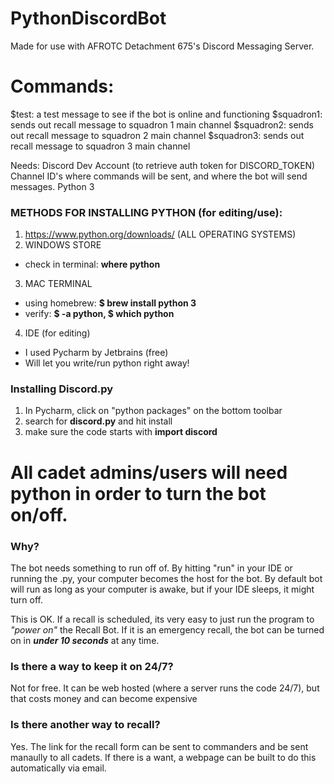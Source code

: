 # PythonDiscordBot
Made for use with AFROTC Detachment 675's Discord Messaging Server.

# Commands:
$test: a test message to see if the bot is online and functioning
$squadron1: sends out recall message to squadron 1 main channel
$squadron2: sends out recall message to squadron 2 main channel
$squadron3: sends out recall message to squadron 3 main channel



Needs: Discord Dev Account (to retrieve auth token for DISCORD_TOKEN)
       Channel ID's where commands will be sent, and where the bot will send messages.
       Python 3
      
### METHODS FOR INSTALLING PYTHON (for editing/use):
1. https://www.python.org/downloads/ (ALL OPERATING SYSTEMS)
2. WINDOWS STORE
  - check in terminal: **where python**
3. MAC TERMINAL
  - using homebrew: **$ brew install python 3**
  - verify: **$ -a python, $ which python**
4. IDE (for editing)
  - I used Pycharm by Jetbrains (free) 
  - Will let you write/run python right away!
  
 ### Installing Discord.py
 1. In Pycharm, click on "python packages" on the bottom toolbar
 2. search for **discord.py** and hit install
 3. make sure the code starts with **import discord**


# All cadet admins/users will need python in order to turn the bot on/off.
### Why?
The bot needs something to run off of. By hitting "run" in your IDE or running the .py, your computer becomes the host for the bot. By default bot will run as long as your computer is awake, but if your IDE sleeps, it might turn off.

This is OK. If a recall is scheduled, its very easy to just run the program to *"power on"* the Recall Bot. If it is an emergency recall, the bot can be turned on in ***under 10 seconds*** at any time.

### Is there a way to keep it on 24/7?
Not for free. It can be web hosted (where a server runs the code 24/7), but that costs money and can become expensive

### Is there another way to recall?
Yes. The link for the recall form can be sent to commanders and be sent manaully to all cadets. If there is a want, a webpage can be built to do this automatically via email.
